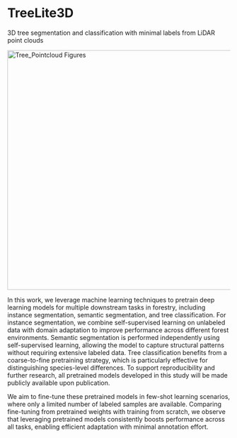 # TreeLite3D
3D tree segmentation and classification with minimal labels from LiDAR point clouds

<img width="960" height="540" alt="Tree_Pointcloud Figures" src="https://github.com/user-attachments/assets/6165c7de-d0e6-41ff-a13e-d0ab43098838" />

In this work, we leverage machine learning techniques to pretrain deep learning models for multiple downstream tasks in forestry, including instance segmentation, semantic segmentation, and tree classification. For instance segmentation, we combine self-supervised learning on unlabeled data with domain adaptation to improve performance across different forest environments. Semantic segmentation is performed independently using self-supervised learning, allowing the model to capture structural patterns without requiring extensive labeled data. Tree classification benefits from a coarse-to-fine pretraining strategy, which is particularly effective for distinguishing species-level differences. To support reproducibility and further research, all pretrained models developed in this study will be made publicly available upon publication.

We aim to fine-tune these pretrained models in few-shot learning scenarios, where only a limited number of labeled samples are available. Comparing fine-tuning from pretrained weights with training from scratch, we observe that leveraging pretrained models consistently boosts performance across all tasks, enabling efficient adaptation with minimal annotation effort.
